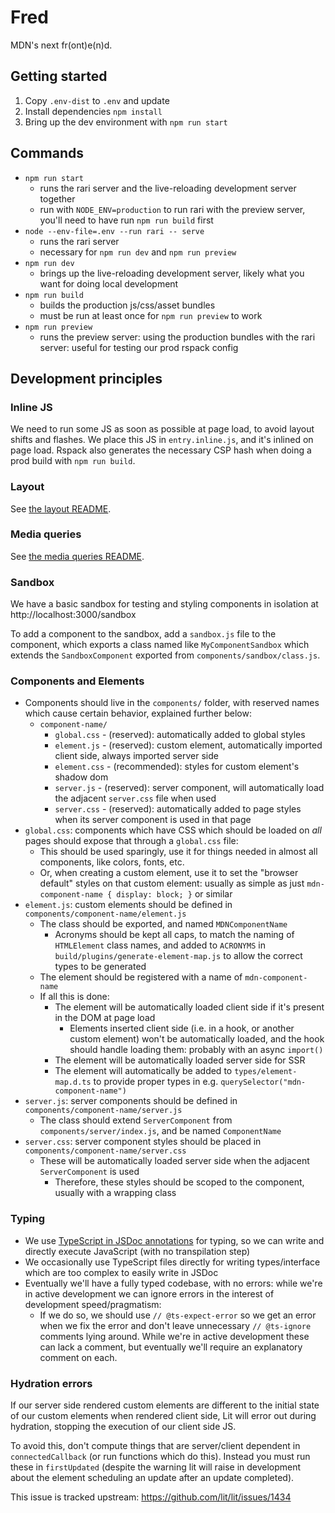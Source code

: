 # Fred

MDN's next fr(ont)e(n)d.

## Getting started

1. Copy `.env-dist` to `.env` and update
2. Install dependencies `npm install`
3. Bring up the dev environment with `npm run start`

## Commands

- `npm run start`
  - runs the rari server and the live-reloading development server together
  - run with `NODE_ENV=production` to run rari with the preview server, you'll need to have run `npm run build` first
- `node --env-file=.env --run rari -- serve`
  - runs the rari server
  - necessary for `npm run dev` and `npm run preview`
- `npm run dev`
  - brings up the live-reloading development server, likely what you want for doing local development
- `npm run build`
  - builds the production js/css/asset bundles
  - must be run at least once for `npm run preview` to work
- `npm run preview`
  - runs the preview server: using the production bundles with the rari server: useful for testing our prod rspack config

## Development principles

### Inline JS

We need to run some JS as soon as possible at page load, to avoid layout shifts and flashes.
We place this JS in `entry.inline.js`, and it's inlined on page load.
Rspack also generates the necessary CSP hash when doing a prod build with `npm run build`.

### Layout

See [the layout README](./components/layout/README.md).

### Media queries

See [the media queries README](./components/media/README.md).

### Sandbox

We have a basic sandbox for testing and styling components in isolation at http://localhost:3000/sandbox

To add a component to the sandbox, add a `sandbox.js` file to the component, which exports a class named like `MyComponentSandbox` which extends the `SandboxComponent` exported from `components/sandbox/class.js`.

### Components and Elements

- Components should live in the `components/` folder, with reserved names which cause certain behavior, explained further below:
  - `component-name/`
    - `global.css` - (reserved): automatically added to global styles
    - `element.js` - (reserved): custom element, automatically imported client side, always imported server side
    - `element.css` - (recommended): styles for custom element's shadow dom
    - `server.js` - (reserved): server component, will automatically load the adjacent `server.css` file when used
    - `server.css` - (reserved): automatically added to page styles when its server component is used in that page
- `global.css`: components which have CSS which should be loaded on _all_ pages should expose that through a `global.css` file:
  - This should be used sparingly, use it for things needed in almost all components, like colors, fonts, etc.
  - Or, when creating a custom element, use it to set the "browser default" styles on that custom element: usually as simple as just `mdn-component-name { display: block; }` or similar
- `element.js`: custom elements should be defined in `components/component-name/element.js`
  - The class should be exported, and named `MDNComponentName`
    - Acronyms should be kept all caps, to match the naming of `HTMLElement` class names, and added to `ACRONYMS` in `build/plugins/generate-element-map.js` to allow the correct types to be generated
  - The element should be registered with a name of `mdn-component-name`
  - If all this is done:
    - The element will be automatically loaded client side if it's present in the DOM at page load
      - Elements inserted client side (i.e. in a hook, or another custom element) won't be automatically loaded, and the hook should handle loading them: probably with an async `import()`
    - The element will be automatically loaded server side for SSR
    - The element will automatically be added to `types/element-map.d.ts` to provide proper types in e.g. `querySelector("mdn-component-name")`
- `server.js`: server components should be defined in `components/component-name/server.js`
  - The class should extend `ServerComponent` from `components/server/index.js`, and be named `ComponentName`
- `server.css`: server component styles should be placed in `components/component-name/server.css`
  - These will be automatically loaded server side when the adjacent `ServerComponent` is used
    - Therefore, these styles should be scoped to the component, usually with a wrapping class

### Typing

- We use [TypeScript in JSDoc annotations](https://www.typescriptlang.org/docs/handbook/jsdoc-supported-types.html) for typing, so we can write and directly execute JavaScript (with no transpilation step)
- We occasionally use TypeScript files directly for writing types/interface which are too complex to easily write in JSDoc
- Eventually we'll have a fully typed codebase, with no errors: while we're in active development we can ignore errors in the interest of development speed/pragmatism:
  - If we do so, we should use `// @ts-expect-error` so we get an error when we fix the error and don't leave unnecessary `// @ts-ignore` comments lying around. While we're in active development these can lack a comment, but eventually we'll require an explanatory comment on each.

### Hydration errors

If our server side rendered custom elements are different to the initial state of our custom elements when rendered client side, Lit will error out during hydration, stopping the execution of our client side JS.

To avoid this, don't compute things that are server/client dependent in `connectedCallback` (or run functions which do this). Instead you must run these in `firstUpdated` (despite the warning lit will raise in development about the element scheduling an update after an update completed).

This issue is tracked upstream: https://github.com/lit/lit/issues/1434

